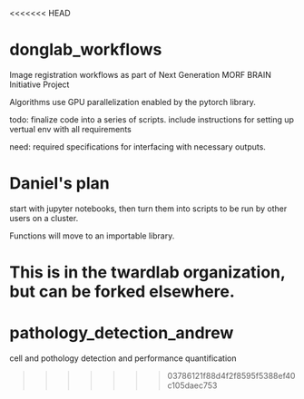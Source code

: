 <<<<<<< HEAD
# donglab_workflows
Image registration workflows as part of Next Generation MORF BRAIN Initiative Project

Algorithms use GPU parallelization enabled by the pytorch library.

todo: 
finalize code into a series of scripts.
include instructions for setting up vertual env with all requirements


need:
required specifications for interfacing with necessary outputs.


# Daniel's plan
start with jupyter notebooks, then turn them into scripts to be run by other users on a cluster.

Functions will move to an importable library.

This is in the twardlab organization, but can be forked elsewhere.
=======
# pathology_detection_andrew
cell and pothology detection and performance quantification
>>>>>>> 03786121f88d4f2f8595f5388ef40c105daec753
